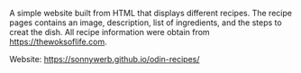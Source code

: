 A simple website built from HTML that displays different recipes. The recipe pages contains an image, description, list of ingredients, and the steps to creat the dish. All recipe information were obtain from https://thewoksoflife.com. 

Website: https://sonnywerb.github.io/odin-recipes/

